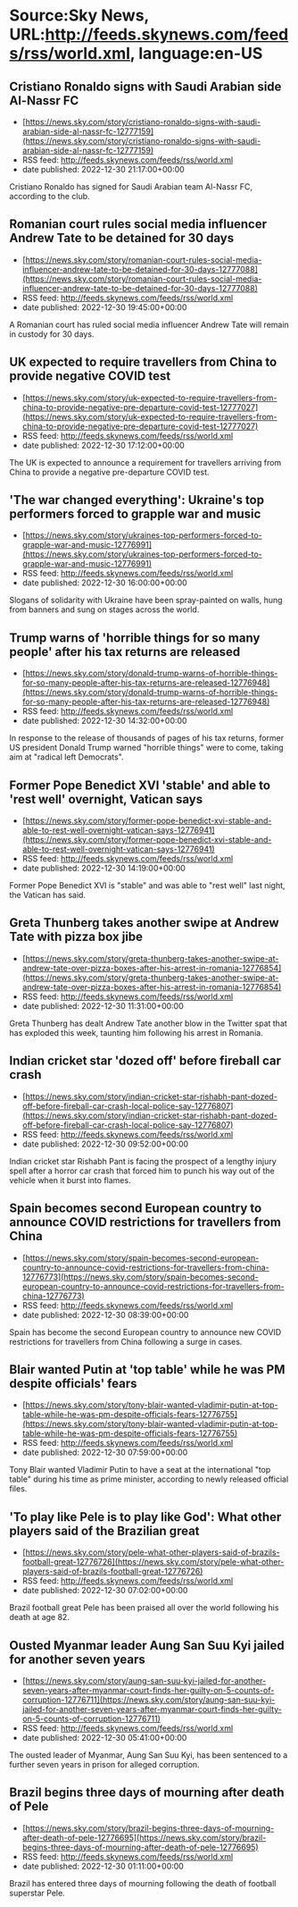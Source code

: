# Source:Sky News, URL:http://feeds.skynews.com/feeds/rss/world.xml, language:en-US

## Cristiano Ronaldo signs with Saudi Arabian side Al-Nassr FC
 - [https://news.sky.com/story/cristiano-ronaldo-signs-with-saudi-arabian-side-al-nassr-fc-12777159](https://news.sky.com/story/cristiano-ronaldo-signs-with-saudi-arabian-side-al-nassr-fc-12777159)
 - RSS feed: http://feeds.skynews.com/feeds/rss/world.xml
 - date published: 2022-12-30 21:17:00+00:00

Cristiano Ronaldo has signed for Saudi Arabian team Al-Nassr FC, according to the club.

## Romanian court rules social media influencer Andrew Tate to be detained for 30 days
 - [https://news.sky.com/story/romanian-court-rules-social-media-influencer-andrew-tate-to-be-detained-for-30-days-12777088](https://news.sky.com/story/romanian-court-rules-social-media-influencer-andrew-tate-to-be-detained-for-30-days-12777088)
 - RSS feed: http://feeds.skynews.com/feeds/rss/world.xml
 - date published: 2022-12-30 19:45:00+00:00

A Romanian court has ruled social media influencer Andrew Tate will remain in custody for 30 days.

## UK expected to require travellers from China to provide negative COVID test
 - [https://news.sky.com/story/uk-expected-to-require-travellers-from-china-to-provide-negative-pre-departure-covid-test-12777027](https://news.sky.com/story/uk-expected-to-require-travellers-from-china-to-provide-negative-pre-departure-covid-test-12777027)
 - RSS feed: http://feeds.skynews.com/feeds/rss/world.xml
 - date published: 2022-12-30 17:12:00+00:00

The UK is expected to announce a requirement for travellers arriving from China to provide a negative pre-departure COVID test.

## 'The war changed everything': Ukraine's top performers forced to grapple war and music
 - [https://news.sky.com/story/ukraines-top-performers-forced-to-grapple-war-and-music-12776991](https://news.sky.com/story/ukraines-top-performers-forced-to-grapple-war-and-music-12776991)
 - RSS feed: http://feeds.skynews.com/feeds/rss/world.xml
 - date published: 2022-12-30 16:00:00+00:00

Slogans of solidarity with Ukraine have been spray-painted on walls, hung from banners and sung on stages across the world.&#160;

## Trump warns of 'horrible things for so many people' after his tax returns are released
 - [https://news.sky.com/story/donald-trump-warns-of-horrible-things-for-so-many-people-after-his-tax-returns-are-released-12776948](https://news.sky.com/story/donald-trump-warns-of-horrible-things-for-so-many-people-after-his-tax-returns-are-released-12776948)
 - RSS feed: http://feeds.skynews.com/feeds/rss/world.xml
 - date published: 2022-12-30 14:32:00+00:00

In response to the release of thousands of pages of his tax returns, former US president Donald Trump warned "horrible things" were to come, taking aim at "radical left Democrats".

## Former Pope Benedict XVI 'stable' and able to 'rest well' overnight, Vatican says
 - [https://news.sky.com/story/former-pope-benedict-xvi-stable-and-able-to-rest-well-overnight-vatican-says-12776941](https://news.sky.com/story/former-pope-benedict-xvi-stable-and-able-to-rest-well-overnight-vatican-says-12776941)
 - RSS feed: http://feeds.skynews.com/feeds/rss/world.xml
 - date published: 2022-12-30 14:19:00+00:00

Former Pope Benedict XVI is "stable" and was able to "rest well" last night, the Vatican has said.

## Greta Thunberg takes another swipe at Andrew Tate with pizza box jibe
 - [https://news.sky.com/story/greta-thunberg-takes-another-swipe-at-andrew-tate-over-pizza-boxes-after-his-arrest-in-romania-12776854](https://news.sky.com/story/greta-thunberg-takes-another-swipe-at-andrew-tate-over-pizza-boxes-after-his-arrest-in-romania-12776854)
 - RSS feed: http://feeds.skynews.com/feeds/rss/world.xml
 - date published: 2022-12-30 11:31:00+00:00

Greta Thunberg has dealt Andrew Tate another blow in the Twitter spat that has exploded this week, taunting him following his arrest in Romania.

## Indian cricket star 'dozed off' before fireball car crash
 - [https://news.sky.com/story/indian-cricket-star-rishabh-pant-dozed-off-before-fireball-car-crash-local-police-say-12776807](https://news.sky.com/story/indian-cricket-star-rishabh-pant-dozed-off-before-fireball-car-crash-local-police-say-12776807)
 - RSS feed: http://feeds.skynews.com/feeds/rss/world.xml
 - date published: 2022-12-30 09:52:00+00:00

Indian cricket star Rishabh Pant is facing the prospect of a lengthy injury spell after a horror car crash that forced him to punch his way out of the vehicle when it burst into flames.

## Spain becomes second European country to announce COVID restrictions for travellers from China
 - [https://news.sky.com/story/spain-becomes-second-european-country-to-announce-covid-restrictions-for-travellers-from-china-12776773](https://news.sky.com/story/spain-becomes-second-european-country-to-announce-covid-restrictions-for-travellers-from-china-12776773)
 - RSS feed: http://feeds.skynews.com/feeds/rss/world.xml
 - date published: 2022-12-30 08:39:00+00:00

Spain has become the second European country to announce new COVID restrictions for travellers from China following a surge in cases.

## Blair wanted Putin at 'top table' while he was PM despite officials' fears
 - [https://news.sky.com/story/tony-blair-wanted-vladimir-putin-at-top-table-while-he-was-pm-despite-officials-fears-12776755](https://news.sky.com/story/tony-blair-wanted-vladimir-putin-at-top-table-while-he-was-pm-despite-officials-fears-12776755)
 - RSS feed: http://feeds.skynews.com/feeds/rss/world.xml
 - date published: 2022-12-30 07:59:00+00:00

Tony Blair wanted Vladimir Putin to have a seat at the international "top table" during his time as prime minister, according to newly released official files.

## 'To play like Pele is to play like God': What other players said of the Brazilian great
 - [https://news.sky.com/story/pele-what-other-players-said-of-brazils-football-great-12776726](https://news.sky.com/story/pele-what-other-players-said-of-brazils-football-great-12776726)
 - RSS feed: http://feeds.skynews.com/feeds/rss/world.xml
 - date published: 2022-12-30 07:02:00+00:00

Brazil football great Pele has been praised all over the world following his death at age 82.

## Ousted Myanmar leader Aung San Suu Kyi jailed for another seven years
 - [https://news.sky.com/story/aung-san-suu-kyi-jailed-for-another-seven-years-after-myanmar-court-finds-her-guilty-on-5-counts-of-corruption-12776711](https://news.sky.com/story/aung-san-suu-kyi-jailed-for-another-seven-years-after-myanmar-court-finds-her-guilty-on-5-counts-of-corruption-12776711)
 - RSS feed: http://feeds.skynews.com/feeds/rss/world.xml
 - date published: 2022-12-30 05:41:00+00:00

The ousted leader of Myanmar, Aung San Suu Kyi, has been sentenced to a further seven years in prison for alleged corruption.

## Brazil begins three days of mourning after death of Pele
 - [https://news.sky.com/story/brazil-begins-three-days-of-mourning-after-death-of-pele-12776695](https://news.sky.com/story/brazil-begins-three-days-of-mourning-after-death-of-pele-12776695)
 - RSS feed: http://feeds.skynews.com/feeds/rss/world.xml
 - date published: 2022-12-30 01:11:00+00:00

Brazil has entered three days of mourning following the death of football superstar Pele.

